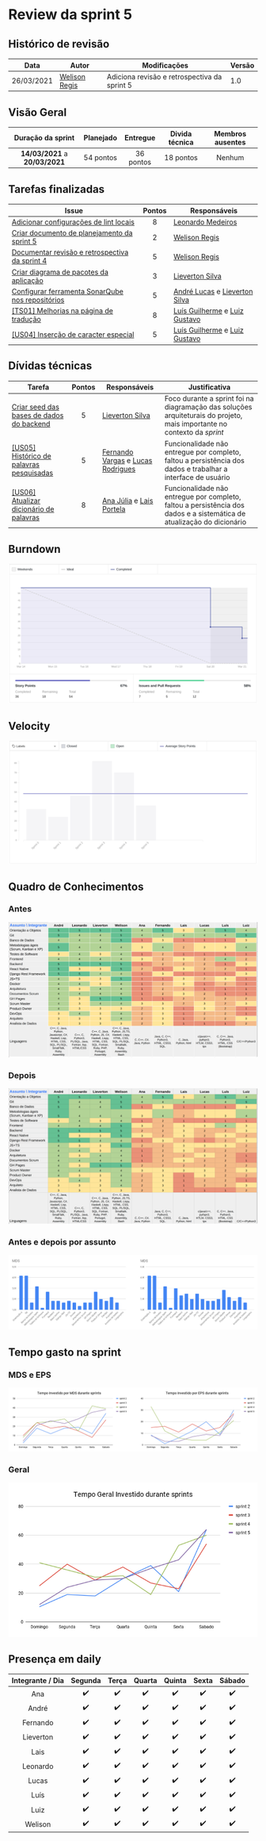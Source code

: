 # Review da sprint 5

## Histórico de revisão

| Data       | Autor                                        | Modificações                                 | Versão |
| ---------- | -------------------------------------------- | -------------------------------------------- | ------ |
| 26/03/2021 | [Welison Regis](https://github.com/WelisonR) | Adiciona revisão e retrospectiva da sprint 5 | 1.0    |

## Visão Geral

|        Duração da sprint        | Planejado | Entregue  | Divida técnica | Membros ausentes |
| :-----------------------------: | :-------: | :-------: | :------------: | :--------------: |
| **14/03/2021** a **20/03/2021** | 54 pontos | 36 pontos |   18 pontos    |      Nenhum      |

## Tarefas finalizadas

| Issue                                                                                                                    | Pontos | Responsáveis                                                                                   |
| ------------------------------------------------------------------------------------------------------------------------ | :----: | ---------------------------------------------------------------------------------------------- |
| [Adicionar configurações de lint locais](https://github.com//fga-eps-mds/2020.2-Projeto-Kokama-Wiki/issues/77)           |   8    | [Leonardo Medeiros](https://github.com/leomedeiros1)                                           |
| [Criar documento de planejamento da sprint 5](https://github.com//fga-eps-mds/2020.2-Projeto-Kokama-Wiki/issues/97)      |   2    | [Welison Regis](https://github.com/WelisonR)                                                   |
| [Documentar revisão e retrospectiva da sprint 4](https://github.com//fga-eps-mds/2020.2-Projeto-Kokama-Wiki/issues/98)   |   5    | [Welison Regis](https://github.com/WelisonR)                                                   |
| [Criar diagrama de pacotes da aplicação](https://github.com//fga-eps-mds/2020.2-Projeto-Kokama-Wiki/issues/99)           |   3    | [Lieverton Silva](https://github.com/lievertom)                                                |
| [Configurar ferramenta SonarQube nos repositórios](https://github.com//fga-eps-mds/2020.2-Projeto-Kokama-Wiki/issues/92) |   5    | [André Lucas](https://github.com/andrelucax) e [Lieverton Silva](https://github.com/lievertom) |
| [[TS01] Melhorias na página de tradução](https://github.com//fga-eps-mds/2020.2-Projeto-Kokama-Wiki/issues/96)           |   8    | [Luís Guilherme](https://github.com/luisgaboardi) e [Luiz Gustavo](https://github.com/LightZX) |
| [[US04] Inserção de caracter especial](https://github.com//fga-eps-mds/2020.2-Projeto-Kokama-Wiki/issues/93)             |   5    | [Luís Guilherme](https://github.com/luisgaboardi) e [Luiz Gustavo](https://github.com/LightZX) |

## Dívidas técnicas

| Tarefa                                                                                                           | Pontos | Responsáveis                                                                                             | Justificativa                                                                                                           |
| ---------------------------------------------------------------------------------------------------------------- | :----: | -------------------------------------------------------------------------------------------------------- | ----------------------------------------------------------------------------------------------------------------------- |
| [Criar seed das bases de dados do backend](https://github.com//fga-eps-mds/2020.2-Projeto-Kokama-Wiki/issues/76) |   5    | [Lieverton Silva](https://github.com/lievertom)                                                          | Foco durante a sprint foi na diagramação das soluções arquiteturais do projeto, mais importante no contexto da _sprint_ |
| [[US05] Histórico de palavras pesquisadas](https://github.com/fga-eps-mds/2020.2-Projeto-Kokama-Wiki/issues/95)  |   5    | [Fernando Vargas](https://www.github.com/SFernandoS) e [Lucas Rodrigues](https://www.github.com/nickby2) | Funcionalidade não entregue por completo, faltou a persistência dos dados e trabalhar a interface de usuário            |
| [[US06] Atualizar dicionário de palavras](https://github.com/fga-eps-mds/2020.2-Projeto-Kokama-Wiki/issues/94)   |   8    | [Ana Júlia](https://www.github.com/aluzianobriceno) e [Lais Portela](https://www.github.com/laispa)      | Funcionalidade não entregue por completo, faltou a persistência dos dados e a sistemática de atualização do dicionário  |

## Burndown

![Burndown](../../assets/img/sprints/sprint-5/burndown.png)

## Velocity

![Velocity](../../assets/img/sprints/sprint-5/velocity.png)

## Quadro de Conhecimentos

### Antes

![Quadro de conhecimento antes](../../assets/img/sprints/sprint-5/knowledge-board-before.png)

### Depois

![Quadro de conhecimento depois](../../assets/img/sprints/sprint-5/knowledge-board-after.png)

### Antes e depois por assunto

![Quadro de conhecimentos - antes e depois por assunto](../../assets/img/sprints/sprint-5/knowledge-board-topics-compare.png)

## Tempo gasto na sprint

### MDS e EPS

![MDS e EPS - Tempo gasto na sprint](../../assets/img/sprints/sprint-5/time-eps-mds.png)

### Geral

![Geral - Tempo gasto na sprint](../../assets/img/sprints/sprint-5/time-team.png)

## Presença em daily

| Integrante / Dia |      Segunda       |       Terça        |       Quarta       |       Quinta       |       Sexta        |       Sábado       |
| :--------------: | :----------------: | :----------------: | :----------------: | :----------------: | :----------------: | :----------------: |
|       Ana        | :heavy_check_mark: | :heavy_check_mark: | :heavy_check_mark: | :heavy_check_mark: | :heavy_check_mark: | :heavy_check_mark: |
|      André       | :heavy_check_mark: | :heavy_check_mark: | :heavy_check_mark: | :heavy_check_mark: | :heavy_check_mark: | :heavy_check_mark: |
|     Fernando     | :heavy_check_mark: | :heavy_check_mark: | :heavy_check_mark: | :heavy_check_mark: | :heavy_check_mark: | :heavy_check_mark: |
|    Lieverton     | :heavy_check_mark: | :heavy_check_mark: | :heavy_check_mark: | :heavy_check_mark: | :heavy_check_mark: | :heavy_check_mark: |
|       Lais       | :heavy_check_mark: | :heavy_check_mark: | :heavy_check_mark: | :heavy_check_mark: | :heavy_check_mark: | :heavy_check_mark: |
|     Leonardo     | :heavy_check_mark: | :heavy_check_mark: | :heavy_check_mark: | :heavy_check_mark: | :heavy_check_mark: | :heavy_check_mark: |
|      Lucas       | :heavy_check_mark: | :heavy_check_mark: | :heavy_check_mark: | :heavy_check_mark: | :heavy_check_mark: | :heavy_check_mark: |
|       Luís       | :heavy_check_mark: | :heavy_check_mark: | :heavy_check_mark: | :heavy_check_mark: | :heavy_check_mark: | :heavy_check_mark: |
|       Luiz       | :heavy_check_mark: | :heavy_check_mark: | :heavy_check_mark: | :heavy_check_mark: | :heavy_check_mark: | :heavy_check_mark: |
|     Welison      | :heavy_check_mark: | :heavy_check_mark: | :heavy_check_mark: | :heavy_check_mark: | :heavy_check_mark: | :heavy_check_mark: |

